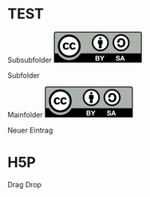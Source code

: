 <!--
version:  2024.10.24

author:   TEST

email:    teacheredu.euniwell@uni-konstanz.de

comment:  TEST
          
logo:     https://raw.githubusercontent.com/teacheredu-euniwell/temp/6ab0c53dcc55e15144f0b5816727648a088727b8/media/ch0/CC_BY-SA_icon.svg

icon:     https://raw.githubusercontent.com/teacheredu-euniwell/temp/6ab0c53dcc55e15144f0b5816727648a088727b8/media/ch0/CC_BY-SA_icon.svg

language: en

narrator: English Female

mode:     Textbook
dark:     false

date:     24/10/2024

attribute: TEST

  ![CC-BY-SA](media/CC_BY-SA_icon.svg)

translateWithGoogle: true



-->


# TEST

Subsubfolder ![alt text](media/ch0/CC-BY-SA-icon.svg)

Subfolder 

Mainfolder ![alt text](CC-BY-SA-icon.svg)


Neuer Eintrag

# H5P

Drag Drop
